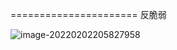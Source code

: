 ====================== 反脆弱

![image-20220202205827958](D:\whatsoever\收集的故事\image-20220202205827958.png)